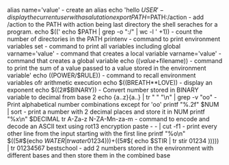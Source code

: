 alias name='value' - create an alias
echo 'hello $USER' - display the current user with a salutation
export PATH=$PATH:/action - add /action to the PATH with action being last directory the shell seraches for a program.
echo $((' echo $PATH | grep -o ":/" | wc -l ' +1)) - count the number of directories in the PATH
printenv - command to print environment variables
set - command to print all variables including global
varname='value' - command that creates a local variable
varname='value' - command that creates a global variable
echo $((value+$filename)) - command to print the sum of a value passed to a value stored in the environment variable'
echo $(($POWER/$RULE)) - command to recall environment variables ofr arithmetic execution
echo $((BREATH**LOVE)) - display an exponent
echo $((2#$BINARY)) - Convert number stored in BINARY variable to decimal from base 2
echo {a..z}{a..} | tr " " "\n" | grep -v "oo" - Print alphabetical number combinations except for 'oo'
printf "%.2f" $NUM | sort - print a number with 2 decimal places and store it in NUM
printf "%x\n" $DECIMAL
tr A-Za-z N-ZA-Mn-za-m - command to encode and decode an ASCII text using rot13 encryption
paste - - | cut -f1 - print every other line from the input starting with the first line
printf "%o\n" $((5#$(echo $WATER | tr water 01234))) +$((5#$( echo $STIR | tr stir 01234 ))))) | tr 01234567 bestschool - add 2 numbers stored in the environment with different bases and then store them in the combined base
